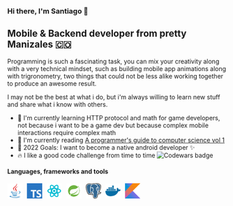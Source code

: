 ### Hi there, I'm Santiago 👋
## Mobile & Backend developer from pretty Manizales 🇨🇴
Programming is such a fascinating task, you can mix your creativity along with a very technical mindset, such as building mobile app animations along with trigronometry, two things that could not be less alike working together to produce an awesome result.

I may not be the best at what i do, but i'm always willing to learn new stuff and share what i know with others.

- 🌱 I'm currently learning HTTP protocol and math for game developers, not because i want to be a game dev 
but because complex mobile interactions require complex math
- 📙 I'm currently reading [A programmer's guide to computer science vol 1](https://www.amazon.com/-/es/Dr-William-M-Springer-II/dp/195120400X)
- 🥅 2022 Goals: I want to become a native android developer ✨
- 🔥 I like a good code challenge from time to time <img align="bottom" src="https://www.codewars.com/users/Glazzes/badges/small" alt="Codewars badge" />

#### Languages, frameworks and tools
[<img style="float: left; margin-right: 10px" width="35px" height="35px" alt="Java" src="./assets/java.png">](https://www.java.com)
[<img astyle="float: left; margin-right: 10px" width="35px" height="35px" alt="Kotlin" src="./assets/kotlin.png">](https://kotlinlang.org/)
[<img style="float: left; margin-right: 10px" width="35px" height="35px" alt="Typescript" src="./assets/typescript.png">](https://www.typescriptlang.org/)
[<img style="float: left; margin-right: 10px" width="35px" height="35px" alt="React and React native" src="./assets/react.png">](https://es.reactjs.org/)
[<img style="float: left; margin-right: 10px" width="35px" height="35px" alt="Spring boot" src="./assets/spring.png">](https://spring.io/projects/spring-boot)
[<img style="float: left; margin-right: 10px" width="35px" height="35px" alt="Postgresql" src="./assets/postgres.png">](https://www.postgresql.org/)
[<img style="float: left; margin-right: 10px" width="35px" height="35px" alt="Docker" src="./assets/docker.png">](https://www.docker.com/)
